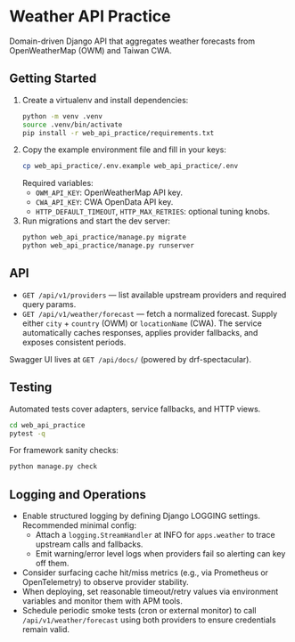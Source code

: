 # Weather API Practice

Domain-driven Django API that aggregates weather forecasts from OpenWeatherMap (OWM) and Taiwan CWA.

## Getting Started

1. Create a virtualenv and install dependencies:
   ```bash
   python -m venv .venv
   source .venv/bin/activate
   pip install -r web_api_practice/requirements.txt
   ```
2. Copy the example environment file and fill in your keys:
   ```bash
   cp web_api_practice/.env.example web_api_practice/.env
   ```
   Required variables:
   - `OWM_API_KEY`: OpenWeatherMap API key.
   - `CWA_API_KEY`: CWA OpenData API key.
   - `HTTP_DEFAULT_TIMEOUT`, `HTTP_MAX_RETRIES`: optional tuning knobs.
3. Run migrations and start the dev server:
   ```bash
   python web_api_practice/manage.py migrate
   python web_api_practice/manage.py runserver
   ```

## API

- `GET /api/v1/providers` — list available upstream providers and required query params.
- `GET /api/v1/weather/forecast` — fetch a normalized forecast. Supply either `city` + `country` (OWM) or `locationName` (CWA). The service automatically caches responses, applies provider fallbacks, and exposes consistent periods.

Swagger UI lives at `GET /api/docs/` (powered by drf-spectacular).

## Testing

Automated tests cover adapters, service fallbacks, and HTTP views.

```bash
cd web_api_practice
pytest -q
```

For framework sanity checks:

```bash
python manage.py check
```

## Logging and Operations

- Enable structured logging by defining Django LOGGING settings. Recommended minimal config:
  - Attach a `logging.StreamHandler` at INFO for `apps.weather` to trace upstream calls and fallbacks.
  - Emit warning/error level logs when providers fail so alerting can key off them.
- Consider surfacing cache hit/miss metrics (e.g., via Prometheus or OpenTelemetry) to observe provider stability.
- When deploying, set reasonable timeout/retry values via environment variables and monitor them with APM tools.
- Schedule periodic smoke tests (cron or external monitor) to call `/api/v1/weather/forecast` using both providers to ensure credentials remain valid.
